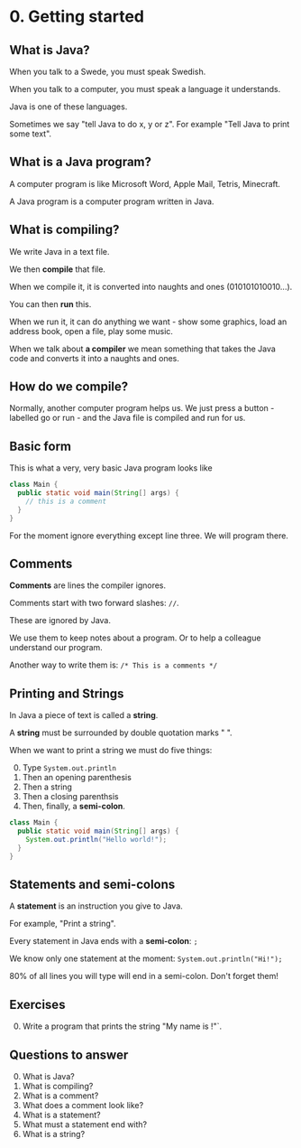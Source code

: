 # 0. Getting started

## What is Java?

When you talk to a Swede, you must speak Swedish.

When you talk to a computer, you must speak a language it understands. 

Java is one of these languages.

Sometimes we say "tell Java to do x, y or z". For example "Tell Java to print some text".

## What is a Java program?

A computer program is like Microsoft Word, Apple Mail, Tetris, Minecraft.

A Java program is a computer program written in Java.

## What is compiling?

We write Java in a text file.

We then **compile** that file. 

When we compile it, it is converted into naughts and ones (010101010010...). 

You can then **run** this. 

When we run it, it can do anything we want - show some graphics, load an address book, open a file, play some music.

When we talk about **a compiler** we mean something that takes the Java code and converts it into a naughts and ones.

## How do we compile?

Normally, another computer program helps us. We just press a button - labelled go or run - and the Java file is compiled and run for us.

## Basic form

This is what a very, very basic Java program looks like

```java
class Main {
  public static void main(String[] args) {
    // this is a comment
  }
}
```

For the moment ignore everything except line three. We will program there.

## Comments

**Comments** are lines the compiler ignores.

Comments start with two forward slashes: `//`. 

These are ignored by Java. 

We use them to keep notes about a program. Or to help a colleague understand our program.

Another way to write them is: `/* This is a comments */`

## Printing and Strings

In Java a piece of text is called a **string**.

A **string** must be surrounded by double quotation marks " ".

When we want to print a string we must do five things:

0. Type `System.out.println`
0. Then an opening parenthesis
0. Then a string
0. Then a closing parenthsis
0. Then, finally, a **semi-colon**.

```java
class Main {
  public static void main(String[] args) {
    System.out.println("Hello world!");
  }
}
```

## Statements and semi-colons

A **statement** is an instruction you give to Java.

For example, "Print a string".

Every statement in Java ends with a **semi-colon**: `;`

We know only one statement at the moment: `System.out.println("Hi!");`

80% of all lines you will type will end in a semi-colon. Don't forget them!

## Exercises ##

0. Write a program that prints the string "My name is <insert your name here>!"`.

## Questions to answer ##

0. What is Java?
0. What is compiling?
0. What is a comment?
0. What does a comment look like?
0. What is a statement?
0. What must a statement end with?
0. What is a string?
